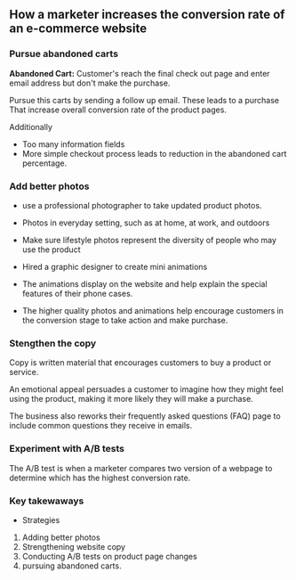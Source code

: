 ## How a marketer increases the conversion rate of an e-commerce website

### Pursue abandoned carts

**Abandoned Cart:** Customer's reach the final check out page and enter email address but don't make the purchase.

Pursue this carts by sending a follow up email.
These leads to a purchase
That increase overall conversion rate of the product pages.

Additionally
- Too many information fields
- More simple checkout process leads to reduction in the abandoned cart percentage.

### Add better photos

- use a professional photographer to take updated product photos.
- Photos in everyday setting, such as at home, at work, and outdoors
- Make sure lifestyle photos represent the diversity of people who may use the product

- Hired a graphic designer to create mini animations
- The animations display on the website and help explain the special features of their phone cases.

- The higher quality photos and animations help encourage customers in the conversion stage to take action and make purchase.

### Stengthen the copy
Copy is written material that encourages customers to buy a product or service.

An emotional appeal persuades a customer to imagine how they might feel using the product, making it more likely they will make a purchase.

The business also reworks their frequently asked questions (FAQ) page to include common questions they receive in emails.

### Experiment with A/B tests

The A/B test is when a marketer compares two version of a webpage to determine which has the highest conversion rate.

### Key takewaways

- Strategies
1. Adding better photos
2. Strengthening website copy
3. Conducting A/B tests on product page changes
4. pursuing abandoned carts.

